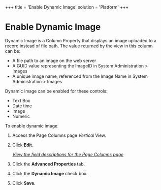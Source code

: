 +++
title = 'Enable Dynamic Image'
solution = 'Platform'
+++

# Enable Dynamic Image

Dynamic Image is a Column Property that displays an image uploaded to a
record instead of file path. The value returned by the view in this
column can be:

  - A file path to an image on the web server
  - A GUID value representing the ImageID in System Administration \>
    Images
  - A unique image name, referenced from the Image Name in System
    Administration \> Images

Dynamic Image can be enabled for these controls:

  - Text Box
  - Date time
  - Image
  - Numeric

To enable dynamic image:

1.  <span id="Column Properties Navigation" class="popUpLink">Access the
    Page Columns page</span> *Vertical* View.

2.  Click **Edit**.
    
    *[View the field descriptions for the Page Columns
    page](../Sys_Admin/Page_Desc/Page_Columns_H.htm)*

3.  Click the **Advanced Properties** tab.

4.  Click the **Dynamic Image** check box.

5.  Click **Save**.
